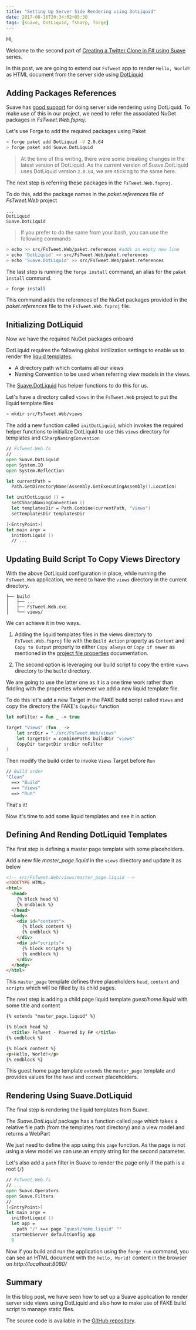 ```yaml
---
title: "Setting Up Server Side Rendering using DotLiquid"
date: 2017-08-16T20:34:02+05:30
tags: [suave, DotLiquid, fsharp, forge]
---
```


Hi,

Welcome to the second part of [Creating a Twitter Clone in F# using Suave](TODO) series. 

In this post, we are going to extend our `FsTweet` app to render `Hello, World!` as HTML document from the server side using [DotLiquid](http://dotliquidmarkup.org/)

## Adding Packages References

Suave has [good support](https://suave.io/dotliquid.html) for doing server side rendering using DotLiquid. To make use of this in our project, we need to refer the associated NuGet packages in *FsTweet.Web.fsproj*.

Let's use Forge to add the required packages using Paket

```bash
> forge paket add DotLiquid -V 2.0.64
> forge paket add Suave.DotLiquid
```

> At the time of this writing, there were some breaking changes in the latest version of DotLiquid. As the current version of Suave.DotLiquid uses DotLiquid version `2.0.64`, we are sticking to the same here. 

The next step is referring these packages in the `FsTweet.Web.fsproj`.

To do this, add the package names in the *paket.references* file of *FsTweet.Web* project

```
...
DotLiquid
Suave.DotLiquid
```

> If you prefer to do the same from your bash, you can use the following commands
  ```bash
  > echo >> src/FsTweet.Web/paket.references #adds an empty new line
  > echo 'DotLiquid' >> src/FsTweet.Web/paket.references
  > echo 'Suave.DotLiquid' >> src/FsTweet.Web/paket.references
  ```

The last step is running the `forge install` command, an alias for the `paket install` command.

```bash
> forge install
```

This command adds the references of the NuGet packages provided in the *paket.references* file to the `FsTweet.Web.fsproj` file.

## Initializing DotLiquid

Now we have the required NuGet packages onboard

DotLiquid requires the following global initilization settings to enable us to render the [liquid templates](https://shopify.github.io/liquid/).

* A directory path which contains all our views 
* Naming Convention to be used when referring view models in the views. 

The [Suave.DotLiquid](https://www.nuget.org/packages/Suave.DotLiquid/) has helper functions to do this for us.

Let's have a directory called `views` in the `FsTweet.Web` project to put the liquid template files

```bash
> mkdir src/FsTweet.Web/views
```

The add a new function called `initDotLiquid`, which invokes the required helper functions to initialize DotLiquid to use this `views` directory for templates and `CSharpNamingConvention`

```fsharp
// FsTweet.Web.fs
// ...
open Suave.DotLiquid
open System.IO
open System.Reflection

let currentPath =
  Path.GetDirectoryName(Assembly.GetExecutingAssembly().Location)

let initDotLiquid () =
  setCSharpNamingConvention ()
  let templatesDir = Path.Combine(currentPath, "views")
  setTemplatesDir templatesDir

[<EntryPoint>]
let main argv =
  initDotLiquid ()
  // ...
```

## Updating Build Script To Copy Views Directory

With the above DotLiquid configuration in place, while running the `FsTweet.Web` application, we need to have the `views` directory in the current directory.

```
├── build
│   ├── ...
│   ├── FsTweet.Web.exe
│   └── views/
``` 

We can achieve it in two ways.

1. Adding the liquid templates files in the views directory to `FsTweet.Web.fsproj` file with the `Build Action` property as `Content` and `Copy to Output` property to either `Copy always` or `Copy if newer` as mentioned in the [project file properties](https://msdn.microsoft.com/en-us/library/0c6xyb66(v=vs.100).aspx) documentation. 

2. The second option is leveraging our build script to copy the entire `views` directory to the `build` directory.

We are going to use the latter one as it is a one time work rather than fiddling with the properties whenever we add a new liquid template file.

To do this let's add a new Target in the FAKE build script called `Views` and copy the directory the FAKE's `CopyDir` function

```fsharp
let noFilter = fun _ -> true

Target "Views" (fun _ ->
    let srcDir = "./src/FsTweet.Web/views"
    let targetDir = combinePaths buildDir "views"
    CopyDir targetDir srcDir noFilter
)
```

Then modify the build order to invoke `Views` Target before `Run`

```fsharp
// Build order
"Clean"
  ==> "Build"
  ==> "Views"
  ==> "Run"
```

That's it!

Now it's time to add some liquid templates and see it in action


## Defining And Rending DotLiquid Templates

The first step is defining a master page template with some placeholders.

Add a new file *master_page.liquid* in the `views` directory and update it as below

```html
<!-- src/FsTweet.Web/views/master_page.liquid -->
<!DOCTYPE HTML>
<html>
  <head>
    {% block head %}
    {% endblock %}
  </head>
  <body>
    <div id="content">
      {% block content %}
      {% endblock %}
    </div>
    <div id="scripts">
      {% block scripts %}
      {% endblock %}
    </div>		
  </body>
</html>
```

This `master_page` template defines three placeholders `head`, `content` and `scripts` which will be filled by its child pages.

The next step is adding a child page liquid template *guest/home.liquid* with some title and content

```html
{% extends "master_page.liquid" %}

{% block head %}
  <title> FsTweet - Powered by F# </title>
{% endblock %}

{% block content %}
<p>Hello, World!</p>
{% endblock %}
```

This guest home page template `extends` the `master_page` template and provides values for the `head` and `content` placeholders.

## Rendering Using Suave.DotLiquid

The final step is rendering the liquid templates from Suave.

The *Suave.DotLiquid* package has a function called `page` which takes a relative file path (from the templates root directory) and a view model and returns a WebPart

We just need to define the app using this `page` function. As the page is not using a view model we can use an empty string for the second parameter.

Let's also add a `path` filter in Suave to render the page only if the path is a root (`/`)

```fsharp
// FsTweet.Web.fs
// ...
open Suave.Operators
open Suave.Filters
// ...
[<EntryPoint>]
let main argv =
  initDotLiquid ()  
  let app = 
    path "/" >=> page "guest/home.liquid" ""
  startWebServer defaultConfig app
  0
```

Now if you build and run the application using the `forge run` command, you can see an HTML document with the `Hello, World!` content in the browser on *http://localhost:8080/*

## Summary

In this blog post, we have seen how to set up a Suave application to render server side views using DotLiquid and also how to make use of FAKE build script to manage static files. 

The source code is available in the [GitHub repository](https://github.com/demystifyfp/FsTweet/tree/v0.1). 